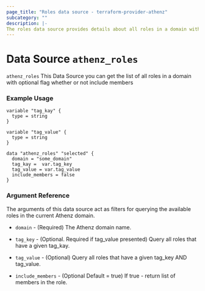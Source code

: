 ```yaml
---
page_title: "Roles data source - terraform-provider-athenz"
subcategory: ""
description: |-
The roles data source provides details about all roles in a domain with optional flag whether or not include members.
---
```


# Data Source `athenz_roles`

`athenz_roles` This Data Source you can get the list of all roles in a domain with optional flag whether or not include members

### Example Usage

```hcl
variable "tag_kay" {
  type = string
}

variable "tag_value" {
  type = string
}

data "athenz_roles" "selected" {
  domain = "some_domain"
  tag_kay =  var.tag_key
  tag_value = var.tag_value
  include_members = false
}
```

### Argument Reference

The arguments of this data source act as filters for querying the available roles in the current Athenz domain.

- `domain` - (Required) The Athenz domain name.

- `tag_key` - (Optional. Required if tag_value presented) Query all roles that have a given tag_kay.

- `tag_value` - (Optional) Query all roles that have a given tag_key AND tag_value.

- `include_members` - (Optional Default = true) If true - return list of members in the role.